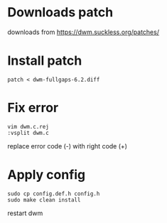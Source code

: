 # Downloads patch
downloads from https://dwm.suckless.org/patches/
# Install patch
```
patch < dwm-fullgaps-6.2.diff
```
# Fix error
```
vim dwm.c.rej
:vsplit dwm.c
```
replace error code (-) with right code (+)
# Apply config
```
sudo cp config.def.h config.h
sudo make clean install
```
restart dwm
